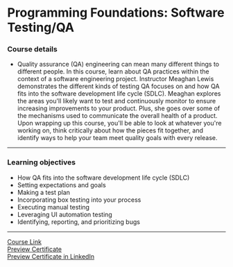 # Programming Foundations: Software Testing/QA
### Course details
- Quality assurance (QA) engineering can mean many different things to different people. In this course, learn about QA practices within the context of a software engineering project. Instructor Meaghan Lewis demonstrates the different kinds of testing QA focuses on and how QA fits into the software development life cycle (SDLC). Meaghan explores the areas you'll likely want to test and continuously monitor to ensure increasing improvements to your product. Plus, she goes over some of the mechanisms used to communicate the overall health of a product. Upon wrapping up this course, you'll be able to look at whatever you're working on, think critically about how the pieces fit together, and identify ways to help your team meet quality goals with every release.
---
### Learning objectives
- How QA fits into the software development life cycle (SDLC)
- Setting expectations and goals
- Making a test plan
- Incorporating box testing into your process
- Executing manual testing
- Leveraging UI automation testing
- Identifying, reporting, and prioritizing bugs
-------------------------------
[Course Link](https://www.linkedin.com/learning/html-essential-training-4)
<br>
[Preview Certificate](https://drive.google.com/file/d/1IY_mczjQ3v4uKiwBN4n7iFakUi9cC1hT/view?usp=sharing)
<br>[Preview Certificate in LinkedIn](https://www.linkedin.com/learning/certificates/e630743834f111cd409566dffefb6dcf5061f9827e0ceba0bb152d48a50da735?trk=share_certificate)
